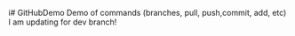 i# GitHubDemo
Demo of commands (branches, pull, push,commit, add, etc)
I am updating for dev branch! 
